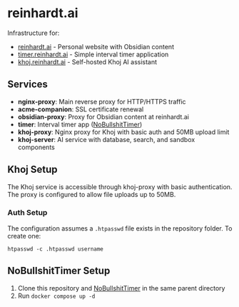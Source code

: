 # reinhardt.ai

Infrastructure for:
- [reinhardt.ai](https://reinhardt.ai) - Personal website with Obsidian content
- [timer.reinhardt.ai](https://timer.reinhardt.ai) - Simple interval timer application
- [khoj.reinhardt.ai](https://khoj.reinhardt.ai) - Self-hosted Khoj AI assistant

## Services

- **nginx-proxy**: Main reverse proxy for HTTP/HTTPS traffic
- **acme-companion**: SSL certificate renewal
- **obsidian-proxy**: Proxy for Obsidian content at reinhardt.ai
- **timer**: Interval timer app ([NoBullshitTimer](https://github.com/ReinhardtJ/NoBullshitTimer))
- **khoj-proxy**: Nginx proxy for Khoj with basic auth and 50MB upload limit
- **khoj-server**: AI service with database, search, and sandbox components

## Khoj Setup

The Khoj service is accessible through khoj-proxy with basic authentication. The proxy is configured to allow file uploads up to 50MB.

### Auth Setup

The configuration assumes a `.htpasswd` file exists in the repository folder. To create one:

```
htpasswd -c .htpasswd username
```

## NoBullshitTimer Setup

1. Clone this repository and [NoBullshitTimer](https://github.com/ReinhardtJ/NoBullshitTimer) in the same parent directory
2. Run `docker compose up -d`
